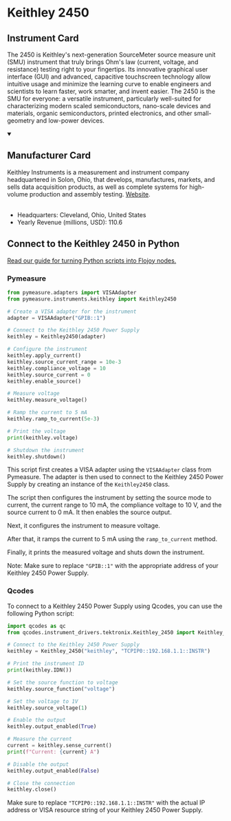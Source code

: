 
# Keithley 2450

## Instrument Card

The 2450 is Keithley's next-generation SourceMeter source measure unit (SMU) instrument that truly brings Ohm's law (current, voltage, and resistance) testing right to your fingertips. Its innovative graphical user interface (GUI) and advanced, capacitive touchscreen technology allow intuitive usage and minimize the learning curve to enable engineers and scientists to learn faster, work smarter, and invent easier. The 2450 is the SMU for everyone: a versatile instrument, particularly well-suited for characterizing modern scaled semiconductors, nano-scale devices and materials, organic semiconductors, printed electronics, and other small-geometry and low-power devices.

<details open>
<summary><h2>Manufacturer Card</h2></summary>
Keithley Instruments is a measurement and instrument company headquartered in Solon, Ohio, that develops, manufactures, markets, and sells data acquisition products, as well as complete systems for high-volume production and assembly testing. <a href=https://www.tek.com/en>Website</a>.
<br></br>
<ul>
  <li>Headquarters: Cleveland, Ohio, United States</li>
  <li>Yearly Revenue (millions, USD): 110.6</li>
</ul>
</details>

## Connect to the Keithley 2450 in Python

[Read our guide for turning Python scripts into Flojoy nodes.](https://docs.flojoy.ai/custom-nodes/creating-custom-node/)


### Pymeasure


```python
from pymeasure.adapters import VISAAdapter
from pymeasure.instruments.keithley import Keithley2450

# Create a VISA adapter for the instrument
adapter = VISAAdapter("GPIB::1")

# Connect to the Keithley 2450 Power Supply
keithley = Keithley2450(adapter)

# Configure the instrument
keithley.apply_current()
keithley.source_current_range = 10e-3
keithley.compliance_voltage = 10
keithley.source_current = 0
keithley.enable_source()

# Measure voltage
keithley.measure_voltage()

# Ramp the current to 5 mA
keithley.ramp_to_current(5e-3)

# Print the voltage
print(keithley.voltage)

# Shutdown the instrument
keithley.shutdown()
```

This script first creates a VISA adapter using the `VISAAdapter` class from Pymeasure. The adapter is then used to connect to the Keithley 2450 Power Supply by creating an instance of the `Keithley2450` class.

The script then configures the instrument by setting the source mode to current, the current range to 10 mA, the compliance voltage to 10 V, and the source current to 0 mA. It then enables the source output.

Next, it configures the instrument to measure voltage.

After that, it ramps the current to 5 mA using the `ramp_to_current` method.

Finally, it prints the measured voltage and shuts down the instrument.

Note: Make sure to replace `"GPIB::1"` with the appropriate address of your Keithley 2450 Power Supply.

### Qcodes

To connect to a Keithley 2450 Power Supply using Qcodes, you can use the following Python script:

```python
import qcodes as qc
from qcodes.instrument_drivers.tektronix.Keithley_2450 import Keithley_2450

# Connect to the Keithley 2450 Power Supply
keithley = Keithley_2450("keithley", "TCPIP0::192.168.1.1::INSTR")

# Print the instrument ID
print(keithley.IDN())

# Set the source function to voltage
keithley.source_function("voltage")

# Set the voltage to 1V
keithley.source_voltage(1)

# Enable the output
keithley.output_enabled(True)

# Measure the current
current = keithley.sense_current()
print(f"Current: {current} A")

# Disable the output
keithley.output_enabled(False)

# Close the connection
keithley.close()
```

Make sure to replace `"TCPIP0::192.168.1.1::INSTR"` with the actual IP address or VISA resource string of your Keithley 2450 Power Supply.

